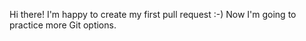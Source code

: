 Hi there!
I'm happy to create my first pull request :-)
Now I'm going to practice more Git options. 
